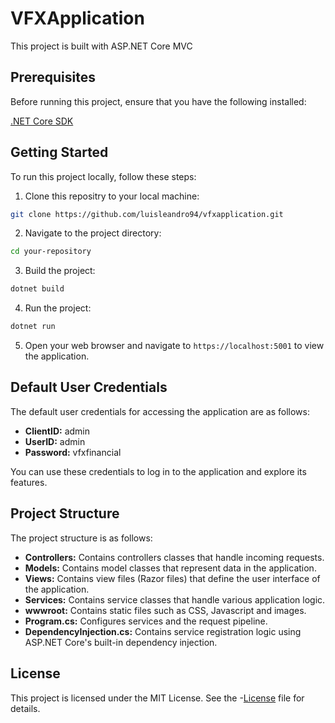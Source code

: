 # VFXApplication
This project is built with ASP.NET Core MVC

## Prerequisites
Before running this project, ensure that you have the following installed:

[.NET Core SDK](https://dotnet.microsoft.com/download)

## Getting Started

To run this project locally, follow these steps:

1. Clone this repositry to your local machine:

  ```bash
  git clone https://github.com/luisleandro94/vfxapplication.git
  ```

2. Navigate to the project directory:

  ```bash
  cd your-repository
  ```

3. Build the project:

  ```bash
  dotnet build
  ```

4. Run the project:

  ```bash
  dotnet run
  ```

5. Open your web browser and navigate to `https://localhost:5001` to view the application.

## Default User Credentials

The default user credentials for accessing the application are as follows:

- **ClientID:** admin
- **UserID:** admin
- **Password:** vfxfinancial

You can use these credentials to log in to the application and explore its features.

## Project Structure

The project structure is as follows:

- **Controllers:** Contains controllers classes that handle incoming requests.
- **Models:** Contains model classes that represent data in the application.
- **Views:** Contains view files (Razor files) that define the user interface of the application.
- **Services:** Contains service classes that handle various application logic.
- **wwwroot:** Contains static files such as CSS, Javascript and images.
- **Program.cs:** Configures services and the request pipeline.
- **DependencyInjection.cs:** Contains service registration logic using ASP.NET Core's built-in dependency injection.

## License

This project is licensed under the MIT License. See the -[License](https://github.com/git/git-scm.com/blob/main/MIT-LICENSE.txt) file for details.
